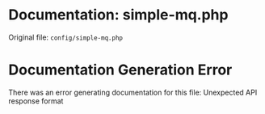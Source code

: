 # Documentation: simple-mq.php

Original file: `config/simple-mq.php`

# Documentation Generation Error

There was an error generating documentation for this file: Unexpected API response format